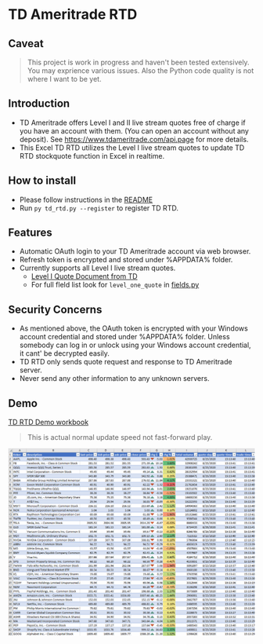 # TD Ameritrade RTD

## Caveat

> This project is work in progress and haven't been tested extensively. You may exprience various issues. Also the Python code quality is not where I want to be yet.

## Introduction

* TD Ameritrade offers Level I and II live stream quotes free of charge if you have an account with them. (You can open an account without any deposit). See https://www.tdameritrade.com/api.page for more details.
* This Excel TD RTD utilizes the Level I live stream quotes to update TD RTD stockquote function in Excel in realtime.

## How to install

* Please follow instructions in the [README](https://github.com/chaelim/ExcelRTD/blob/master/python/README.md)
* Run `py td_rtd.py --register` to register TD RTD.

## Features

* Automatic OAuth login to your TD Ameritrade account via web browser.
* Refresh token is encrypted and stored under %APPDATA% folder.
* Currently supports all Level I live stream quotes.
    * [Level I Quote Document from TD](https://developer.tdameritrade.com/content/streaming-data#_Toc504640597)
    * For full fleld list look for `level_one_quote` in [fields.py](https://github.com/chaelim/ExcelRTD/blob/master/python/tdapi/fields.py)

## Security Concerns

* As mentioned above, the OAuth token is encrypted with your Windows account credential and stored under %APPDATA% folder. Unless somebody can log in or unlock using your Windows account credential, it cant' be decrypted easily.
* TD RTD only sends quote request and response to TD Ameritrade server.
* Never send any other information to any unknown servers.

## Demo

[TD RTD Demo workbook](https://github.com/chaelim/ExcelRTD/blob/master/python/demo/TD_rtd_demo.xlsx)

> This is actual normal update speed not fast-forward play.

![](demo/td_rtd_demo.gif)
